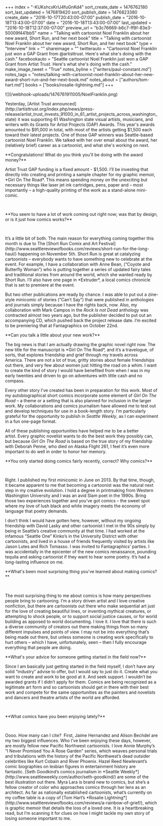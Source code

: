 +++
index = "-KUKshcxKrIJ4fuGnKd4"
sort_create_date = 1476762180
sort_last_updated = 1476819420
sort_publish_date = 1476823380
create_date = "2016-10-17T20:43:00-07:00"
publish_date = "2016-10-18T13:43:00-07:00"
date = "2016-10-18T13:43:00-07:00"
last_updated = "2016-10-18T12:37:00-07:00"
preview_url = "b3c76669-b6c7-ff8f-83e3-50009f441bb5"
name = "Talking with cartoonist Noel Franklin about her new award, Short Run, and her next book"
title = "Talking with cartoonist Noel Franklin about her new award, Short Run, and her next book"
type = "Interview"
link = ""
shareimage = ""
twitterauto = "Cartoonist Noel Franklin just won a GAP Grant from @artisttrust. Here's what she's doing with the cash."
facebookauto = "Seattle cartoonist Noel Franklin just won a GAP Grant from Artist Trust. Here's what she's doing with the cash."
make_image_tweet = "True"
notes_byline = ["writers/paul-constant.md"]
notes_tags = "notes/talking-with-cartoonist-noel-franklin-about-her-new-award-short-run-and-her-next-book.md"
notes_about = ["authors/tom-hart.md"]
books = ["books/rosalie-lightning.md"]
+++
<p class="image">![](/webhook-uploads/1476761911005/NoelFranklin.png)</p>

<p class="intro">Yesterday, [Artist Trust announced](http://artisttrust.org/index.php/news/press-release/artist_trust_invests_91000_in_61_artist_projects_across_washington_state) it was supporting 61 Washington state visual artists, musicians, and writers with its Grants for Artist Projects (GAP) Awards. This year's awards amounted to $91,000 in total, with most of the artists getting $1,500 each toward their latest projects. One of those GAP winners was Seattle-based cartoonist Noel Franklin. We talked with her over email about the award, her (relatively brief) career as a cartoonist, and what she's working on next.</p>

<p class="noindent">**Congratulations! What do you think you'll be doing with the award money?**</p>

<p class="noindent">Artist Trust GAP funding is a fixed amount - $1,500. I’ll be investing that directly into creating and printing a sample chapter for my graphic memoir, *Girl On The Road*. This means spending money on the unexciting but necessary things like laser jet ink cartridges, pens, paper and – most importantly – a high-quality printing of the work as a stand-alone mini-comic. </p>
 
<p class="noindent">**You seem to have a lot of work coming out right now; was that by design, or is it just how comics works?** </p>
 
<p class="noindent">It’s a little bit of both. The main reason for everything coming together this month is due to The [Short Run Comix and Art Festival](http://www.seattlereviewofbooks.com/reviews/short-run-for-the-long-haul/) happening on November 5th. Short Run is great at catalyzing cartoonists – everybody wants to have something new to celebrate at the event. For example, I have a collaboration with Anne Bean, (“Coyote and Butterfly Woman”) who is putting together a series of updated fairy tales and traditional stories from around the world, which she wanted ready by Short Run. I’ll also have one page in *Extruder*, a local comics chronicle that is set to premiere at the event. </p>

But two other publications are ready by chance. I was able to put out a zine-style minicomic of stories (“Can’t Say”) that were published in anthologies and journals simply because I have the rights back, now. Also, my collaboration with Mark Campos in the *Rock Is not Dead* anthology was contracted almost two years ago, but the publisher decided to put out an accompanying CD, which pushed back the project release date. I’m excited to be premiering that at Fantagraphics on October 22nd. 
 
<p class="noindent">**Can you talk a little about your new work?** </p>

<p class="noindent">The big news is that I am actually drawing the graphic novel right now. The new title for the manuscript is *Girl On The Road*, and it’s a travelogue, of sorts, that explores friendship and grief through my travels across America. There are not a lot of true, gritty stories about female friendships out there, and very few about women just hitting the road on a whim. I want to create the kind of story I would have benefited from when I was in my early twenties and driven to go on adventures with little cash and no compass.</p>

Every other story I’ve created has been in preparation for this work. Most of my autobiographical short comics incorporate some element of *Girl On The Road* – a theme or a setting that is also planned for inclusion in the larger work. My collaborations and comics journalism have allowed me to test out and develop techniques for use in a book-length story. I’m particularly grateful for the opportunity to publish in *Seattle Weekly*, as I can experiment in a fun one-page format.

All of these publishing opportunities have helped me to be a better artist. Every graphic novelist wants to do the best work they possibly can, but because *Girl On The Road* is based on the true story of my friendship with Deborah Penne, who died on Alaska Flight 261, I feel it’s even more important to do well in order to honor her memory.
 
 <p class="noindent">**You only started doing comics fairly recently, correct? Why comics?** </p>
 
<p class="noindent">Right. I published my first minicomic in June on 2013. By that time, though, it became apparent to me that becoming a cartoonist was the natural next step in my creative evolution. I hold a degree in printmaking from Western Washington University and I was an avid Slam poet in the 1990s. Bring those two experiences together and you’ve got comics – the sweet spot where my love of lush black and white imagery meets the economy of language that poetry demands. </p>

I don’t think I would have gotten here, however, without my ongoing friendship with David Lasky and other cartoonist I met in the 90s simply by being in Seattle’s creative community at that time. I had worked at the infamous “Seattle One” Kinko’s in the University District with other cartoonists, and lived in a house of friends frequently visited by artists like Jason Lutes and Rich Tomasso. I was invited to Fantagraphics’ parties. I was accidentally in the epicenter of the new comics renaissance, pounding tequila and asking cartoonist if they want to hear some poetry. It’s had a long-lasting influence on me.
 
<p class="noindent">**What's been most surprising thing you've learned about making comics?** </p>
 
<p class="noindent">The most surprising thing to me about comics is how many perspectives people bring to cartooning. I’m a story driven artist and I love creative nonfiction, but there are cartoonists out there who make sequential art just for the love of creating beautiful lines, or inventing mythical creatures, or attempting to shock people, or to support social justice causes, or for world building as apposed to world documenting. I love it. I love that there is such a diverse community of creators out there making things from so many different impulses and points of view. I may not be into everything that’s being made out there, but unless someone is creating work specifically to hurt others – which I have, unfortunately, seen – then I fully encourage everything that people are doing.</p>

<p class="noindent">**What's your advice for someone getting started in the field now?** </p>

<p class="noindent">Since I am basically just getting started in the field myself, I don’t have any solid “industry” advise to offer, but I would say to just do it. Create what you want to create and work to be good at it. And seek support. I wouldn’t be awarded grants if I didn’t apply for them. Comics are being recognized as a legitimate art form and so cartoonists should get in there with their best work and compete for the same opportunities as the painters and novelists and dancers and theatre artists of the world are afforded. </p>
 
<p class="noindent">**What comics have you been enjoying lately?** </p>
 
<p class="noindent">Oooo. How many can I cite?  First, Jaime Hernandez and Alison Bechdel are my two biggest influences. Who I’ve been enjoying these days, however, are mostly fellow new Pacific Northwest cartoonists. I love Annie Murphy’s “I Never Promised You A Rose Garden” series, which weaves personal trials and tribulations with the history of the Pacific Northwest’s dead outsider celebrities like Kurt Cobain and River Phoenix. Hazel Reed Newlevant’s comic biographies on lesbian figures in entertainment history are fantastic. [Seth Goodkind’s comics journalism in *Seattle Weekly*](http://www.seattleweekly.com/author/seth-goodkind/) are some of the best illustration out there. Myra Lara is brand new to comics, but she’s a fellow creator of color who approaches comics through her lens as an architect. As far as nationally established cartoonists, what’s currently on my coffee table is a copy of [Tom Hart’s *Rosalie Lightning*](http://www.seattlereviewofbooks.com/reviews/a-rainbow-of-grief/), which is graphic memoir that details the loss of a loved one. It is a heartbreaking read, but I’m scanning it for clues on how I might tackle my own story of losing someone important to me.</p>
